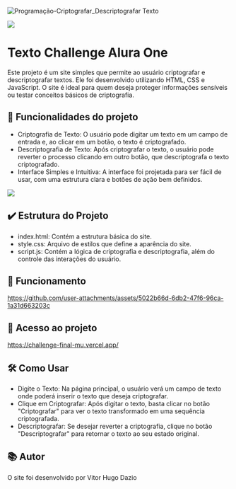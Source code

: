 
![Programação-Criptografar_Descriptografar Texto](https://github.com/user-attachments/assets/147e1f18-e00c-4742-a420-b9782cb2d47e)


![](https://img.shields.io/github/license/alura-cursos/android-com-kotlin-personalizando-ui)

# Texto Challenge Alura One

Este projeto é um site simples que permite ao usuário criptografar e descriptografar textos. Ele foi desenvolvido utilizando HTML, CSS e JavaScript. O site é ideal para quem deseja proteger informações sensíveis ou testar conceitos básicos de criptografia.

## 🔨 Funcionalidades do projeto

- Criptografia de Texto: O usuário pode digitar um texto em um campo de entrada e, ao clicar em um botão, o texto é criptografado.
- Descriptografia de Texto: Após criptografar o texto, o usuário pode reverter o processo clicando em outro botão, que descriptografa o texto criptografado.
- Interface Simples e Intuitiva: A interface foi projetada para ser fácil de usar, com uma estrutura clara e botões de ação bem definidos.

![](img/amostra.gif)

## ✔️ Estrutura do Projeto

- index.html: Contém a estrutura básica do site.
- style.css: Arquivo de estilos que define a aparência do site.
- script.js: Contém a lógica de criptografia e descriptografia, além do controle das interações do usuário.

## 🎯 Funcionamento

https://github.com/user-attachments/assets/5022b66d-6db2-47f6-96ca-1a31d663203c

## 📁 Acesso ao projeto

https://challenge-final-mu.vercel.app/

## 🛠️ Como Usar
- Digite o Texto: Na página principal, o usuário verá um campo de texto onde poderá inserir o texto que deseja criptografar.
- Clique em Criptografar: Após digitar o texto, basta clicar no botão "Criptografar" para ver o texto transformado em uma sequência criptografada.
- Descriptografar: Se desejar reverter a criptografia, clique no botão "Descriptografar" para retornar o texto ao seu estado original.

## 📚 Autor

O site foi desenvolvido por Vitor Hugo Dazio
